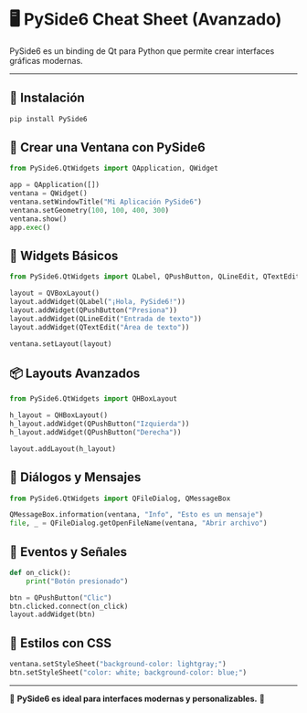 # 🖥️ PySide6 Cheat Sheet (Avanzado)

PySide6 es un binding de Qt para Python que permite crear interfaces gráficas modernas.

---

## 🚀 Instalación
```bash
pip install PySide6
```

## 📌 Crear una Ventana con PySide6
```python
from PySide6.QtWidgets import QApplication, QWidget

app = QApplication([])
ventana = QWidget()
ventana.setWindowTitle("Mi Aplicación PySide6")
ventana.setGeometry(100, 100, 400, 300)
ventana.show()
app.exec()
```

## 🎨 Widgets Básicos
```python
from PySide6.QtWidgets import QLabel, QPushButton, QLineEdit, QTextEdit, QVBoxLayout

layout = QVBoxLayout()
layout.addWidget(QLabel("¡Hola, PySide6!"))
layout.addWidget(QPushButton("Presiona"))
layout.addWidget(QLineEdit("Entrada de texto"))
layout.addWidget(QTextEdit("Área de texto"))

ventana.setLayout(layout)
```

## 📦 Layouts Avanzados
```python
from PySide6.QtWidgets import QHBoxLayout

h_layout = QHBoxLayout()
h_layout.addWidget(QPushButton("Izquierda"))
h_layout.addWidget(QPushButton("Derecha"))

layout.addLayout(h_layout)
```

## 📂 Diálogos y Mensajes
```python
from PySide6.QtWidgets import QFileDialog, QMessageBox

QMessageBox.information(ventana, "Info", "Esto es un mensaje")
file, _ = QFileDialog.getOpenFileName(ventana, "Abrir archivo")
```

## 🔄 Eventos y Señales
```python
def on_click():
    print("Botón presionado")

btn = QPushButton("Clic")
btn.clicked.connect(on_click)
layout.addWidget(btn)
```

## 🎨 Estilos con CSS
```python
ventana.setStyleSheet("background-color: lightgray;")
btn.setStyleSheet("color: white; background-color: blue;")
```

---

📌 **PySide6 es ideal para interfaces modernas y personalizables.** 🚀
